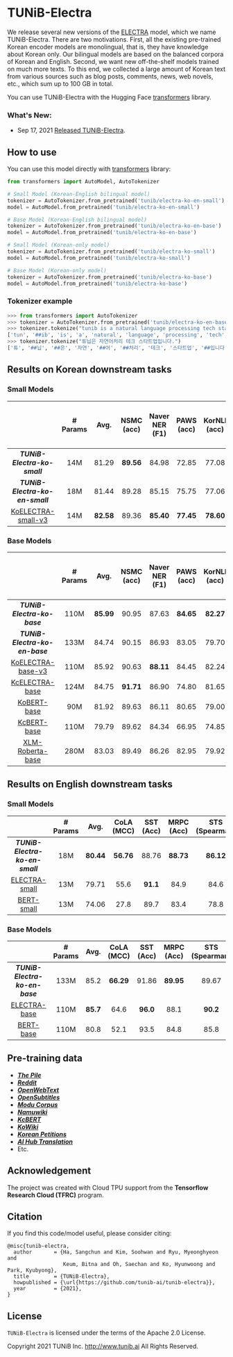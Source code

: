# TUNiB-Electra
  
We release several new versions of the [ELECTRA](https://arxiv.org/abs/2003.10555) model, which we name TUNiB-Electra. There are two motivations. First, all the existing pre-trained Korean encoder models are monolingual, that is, they have knowledge about Korean only. Our bilingual models are based on the balanced corpora of Korean and English. Second, we want new off-the-shelf models trained on much more texts. To this end, we collected a large amount of Korean text from various sources such as blog posts, comments, news, web novels, etc., which sum up to 100 GB in total.

You can use TUNiB-Electra with the Hugging Face [transformers](https://github.com/huggingface/transformers) library.  
  
### What's New:

- Sep 17, 2021 [Released TUNiB-Electra](https://github.com/tunib-ai/tunib-electra). 
  
## How to use
  
You can use this model directly with [transformers](https://github.com/huggingface/transformers) library:
  
```python
from transformers import AutoModel, AutoTokenizer

# Small Model (Korean-English bilingual model)
tokenizer = AutoTokenizer.from_pretrained('tunib/electra-ko-en-small')
model = AutoModel.from_pretrained('tunib/electra-ko-en-small')

# Base Model (Korean-English bilingual model)
tokenizer = AutoTokenizer.from_pretrained('tunib/electra-ko-en-base')
model = AutoModel.from_pretrained('tunib/electra-ko-en-base')

# Small Model (Korean-only model)
tokenizer = AutoTokenizer.from_pretrained('tunib/electra-ko-small')
model = AutoModel.from_pretrained('tunib/electra-ko-small')

# Base Model (Korean-only model)
tokenizer = AutoTokenizer.from_pretrained('tunib/electra-ko-base')
model = AutoModel.from_pretrained('tunib/electra-ko-base')
```

### Tokenizer example

```python
>>> from transformers import AutoTokenizer
>>> tokenizer = AutoTokenizer.from_pretrained('tunib/electra-ko-en-base')
>>> tokenizer.tokenize("tunib is a natural language processing tech startup.")
['tun', '##ib', 'is', 'a', 'natural', 'language', 'processing', 'tech', 'startup', '.']
>>> tokenizer.tokenize("튜닙은 자연어처리 테크 스타트업입니다.")
['튜', '##닙', '##은', '자연', '##어', '##처리', '테크', '스타트업', '##입니다', '.']
```
  
## Results on Korean downstream tasks
  
### Small Models
  
|                       |**# Params** |**Avg.**| **NSMC**<br/>(acc) | **Naver NER**<br/>(F1) | **PAWS**<br/>(acc) | **KorNLI**<br/>(acc) | **KorSTS**<br/>(spearman) | **Question Pair**<br/>(acc) | **KorQuaD (Dev)**<br/>(EM/F1) |**Korean-Hate-Speech (Dev)**<br/>(F1)| 
|  :----------------:| :----------------: | :--------------------: | :----------------: | :------------------: | :-----------------------: | :-------------------------: | :---------------------------: | :---------------------------: | :---------------------------: | :----------------: |
|***TUNiB-Electra-ko-small*** |   14M |  81.29|  **89.56**      |        84.98         |     72.85   |   77.08   |    78.76   | **94.98**  | 61.17 / 87.64  |  **64.50** |
|***TUNiB-Electra-ko-en-small*** |  18M |   81.44 | 89.28   |      85.15         |  75.75       | 77.06     | 77.61 | 93.79  | 80.55 / 89.77      |63.13 |
| [KoELECTRA-small-v3](https://github.com/monologg/KoELECTRA)    | 14M |  **82.58** | 89.36   |      **85.40**	     |    **77.45**    |    **78.60**    |       **80.79**      |     94.85    | **82.11 / 91.13**	|  63.07 | 

### Base Models
  
|                       |**# Params** |**Avg.**| **NSMC**<br/>(acc) | **Naver NER**<br/>(F1) | **PAWS**<br/>(acc) | **KorNLI**<br/>(acc) | **KorSTS**<br/>(spearman) | **Question Pair**<br/>(acc) | **KorQuaD (Dev)**<br/>(EM/F1) |**Korean-Hate-Speech (Dev)**<br/>(F1)|
|  :----------------:| :----------------: | :--------------------: | :----------------: | :------------------: | :-----------------------: | :-------------------------: | :---------------------------: | :---------------------------: | :---------------------------: | :----------------: |
|***TUNiB-Electra-ko-base*** |  110M | **85.99** |  90.95 |    87.63         |   **84.65**   | **82.27**   |    85.00   |  95.77 |   64.01 / 90.32   |71.40 |
|***TUNiB-Electra-ko-en-base*** |  133M |84.74 	|90.15      |        86.93         |    83.05      |  79.70    |  82.23 | 95.64  | 83.61 / 92.37     |67.86 |
| [KoELECTRA-base-v3](https://github.com/monologg/KoELECTRA)    |  110M | 85.92   |90.63   |      **88.11**	     |    84.45    |    82.24    |       **85.53**      |     95.25      | **84.83 / 93.45**	     |  67.61 |
| [KcELECTRA-base](https://github.com/Beomi/KcELECTRA) | 124M|  84.75     |**91.71**      |         86.90          |       74.80        |        81.65         |           82.65           |          **95.78**          |         70.60 / 90.11         | **74.49** |
| [KoBERT-base](https://github.com/SKTBrain/KoBERT)        |  90M  |   81.92       |  89.63        |         86.11          |       80.65        |        79.00         |           79.64           |            93.93            |         52.81 / 80.27         | 66.21 |
| [KcBERT-base](https://github.com/Beomi/KcBERT)         |   110M    |   79.79    | 89.62        |         84.34          |       66.95        |        74.85         |           75.57           |            93.93            |         60.25 / 84.39         |  68.77 |
| [XLM-Roberta-base](https://github.com/pytorch/fairseq/tree/master/examples/xlmr)   | 280M  | 83.03    |89.49        |         86.26          |       82.95        |        79.92         |           79.09           |            93.53            |         64.70 / 88.94         |  64.06  |


  
## Results on English downstream tasks
 
### Small Models
  
|                       |**# Params** | **Avg.** |**CoLA**<br/>(MCC) | **SST**<br/>(Acc) |MRPC<br/>(Acc)| **STS**<br/>(Spearman) | **QQP**<br/>(Acc) | **MNLI**<br/>(Acc) | **QNLI**<br/>(Acc) | **RTE**<br/>(Acc) | 
|  :----------------:| :----------------: | :--------------------: | :----------------: | :------------------: | :-----------------------: | :-------------------------: | :---------------------------: | :---------------------------: | :---------------------------: | :---------------------------: |
|***TUNiB-Electra-ko-en-small*** |  18M | **80.44**  |	**56.76**       | 88.76       |   **88.73**      |  **86.12**     |  **88.66**  | 79.03   |  87.26    |**68.23** | 
|[ELECTRA-small](https://github.com/google-research/electra) | 13M |  79.71 | 	55.6      |     **91.1**            | 84.9|  84.6      |   88.0   | **81.6**  | **88.3**  |  63.6    | 
|[BERT-small](https://github.com/google-research/bert) |  13M |  74.06|	27.8      |      89.7           | 83.4|   78.8     |  87.0    | 77.6  |  86.4 | 61.8     | 

  
### Base Models
 
|                       |**# Params** | **Avg.** |**CoLA**<br/>(MCC) | **SST**<br/>(Acc) |MRPC<br/>(Acc)| **STS**<br/>(Spearman) | **QQP**<br/>(Acc) | **MNLI**<br/>(Acc) | **QNLI**<br/>(Acc) | **RTE**<br/>(Acc) | 
|  :----------------:| :----------------: | :--------------------: | :----------------: | :------------------: | :-----------------------: | :-------------------------: | :---------------------------: | :---------------------------: | :---------------------------: | :---------------------------: |
|***TUNiB-Electra-ko-en-base***  | 133M |	 85.2| **66.29** |  91.86      |    **89.95**     | 89.67     |  **90.75** | 84.72  |    91.40 |**76.90**| 
|[ELECTRA-base](https://github.com/google-research/electra) | 110M |   **85.7** |	64.6     |     **96.0**           | 88.1|  **90.2**     |    89.5   |  **88.5**  |  **93.1**      |  75.2    | 
|[BERT-base](https://github.com/google-research/bert) | 110M |   80.8| 	52.1      |      93.5           |  84.8|    85.8     |  89.2   | 84.6        |   90.5       |  66.4    | 

 
## Pre-training data
 
- [***The Pile***](https://github.com/EleutherAI/the-pile)
- [***Reddit***](https://github.com/PolyAI-LDN/conversational-datasets/tree/master/reddit)
- [***OpenWebText***](https://github.com/jcpeterson/openwebtext)
- [***OpenSubtitles***](https://opus.nlpl.eu/OpenSubtitles-v2018.php)
- [***Modu Corpus***](https://corpus.korean.go.kr/)
- [***Namuwiki***](https://github.com/lovit/namuwikitext)
- [***KcBERT***](https://ko-nlp.github.io/Korpora/ko-docs/corpuslist/korean_comments.html)
- [***KoWiki***](https://ko-nlp.github.io/Korpora/ko-docs/corpuslist/kowikitext.html)
- [***Korean Petitions***](https://ko-nlp.github.io/Korpora/ko-docs/corpuslist/korean_petitions.html)
- [***AI Hub Translation***](https://ko-nlp.github.io/Korpora/ko-docs/corpuslist/korean_parallel_koen_news.html)
- Etc.   

## Acknowledgement

The project was created with Cloud TPU support from the **Tensorflow Research Cloud (TFRC)** program. 
  
## Citation
  
If you find this code/model useful, please consider citing:
  
```
@misc{tunib-electra,
  author       = {Ha, Sangchun and Kim, Soohwan and Ryu, Myeonghyeon and
                  Keum, Bitna and Oh, Saechan and Ko, Hyunwoong and Park, Kyubyong},
  title        = {TUNiB-Electra},
  howpublished = {\url{https://github.com/tunib-ai/tunib-electra}},
  year         = {2021},
}
```
  
## License
  
`TUNiB-Electra` is licensed under the terms of the Apache 2.0 License.   
  
Copyright 2021 TUNiB Inc. http://www.tunib.ai All Rights Reserved.

